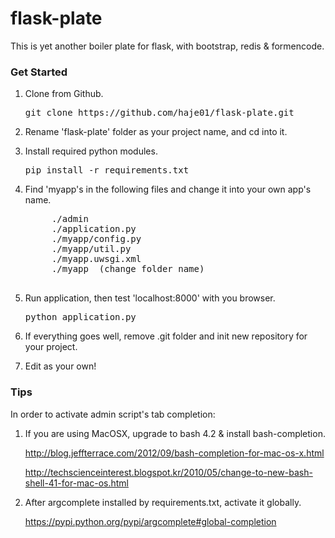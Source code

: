 flask-plate
===========

This is yet another boiler plate for flask, with bootstrap, redis &amp; formencode.

### Get Started

1. Clone from Github.
    <pre>git clone https://github.com/haje01/flask-plate.git</pre>

1. Rename 'flask-plate' folder as your project name, and cd into it.

1. Install required python modules.
    <pre>pip install -r requirements.txt</pre>

1. Find 'myapp's in the following files and change it into your own app's name.
    <pre>
        ./admin
        ./application.py
        ./myapp/config.py
        ./myapp/util.py
        ./myapp.uwsgi.xml
        ./myapp  (change folder name)
    </pre>

1. Run application, then test 'localhost:8000' with you browser.
    <pre>python application.py</pre>

1. If everything goes well, remove .git folder and init new repository for your project.

1. Edit as your own!

### Tips

In order to activate admin script's tab completion:

1. If you are using MacOSX, upgrade to bash 4.2 & install bash-completion.

    http://blog.jeffterrace.com/2012/09/bash-completion-for-mac-os-x.html

    http://techscienceinterest.blogspot.kr/2010/05/change-to-new-bash-shell-41-for-mac-os.html

1. After argcomplete installed by requirements.txt, activate it globally.

    https://pypi.python.org/pypi/argcomplete#global-completion

